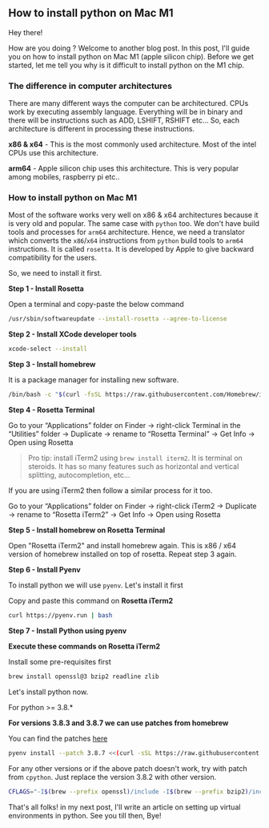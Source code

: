 ## How to install python on Mac M1

Hey there!

How are you doing ? Welcome to another blog post. In this post, I'll guide you on how to install python on Mac M1 (apple silicon chip). Before we get started, let me tell you why is it difficult to install python on the M1 chip. 

### The difference in computer architectures

There are many different ways the computer can be architectured. CPUs work by executing assembly language. Everything will be in binary and there will be instructions such as ADD, LSHIFT, RSHIFT etc... So, each architecture is different in processing these instructions.

**x86 & x64** - This is the most commonly used architecture. Most of the intel CPUs use this architecture.

**arm64** - Apple silicon chip uses this architecture. This is very popular among mobiles, raspberry pi etc..

### How to install python on Mac M1

Most of the software works very well on x86 & x64 architectures because it is very old and popular. The same case with `python` too. We don't have build tools and processes for `arm64` architecture. Hence, we need a translator which converts the `x86`/`x64` instructions from `python` build tools to `arm64` instructions. It is called `rosetta`. It is developed by Apple to give backward compatibility for the users.

So, we need to install it first.

**Step 1 - Install Rosetta**

Open a terminal and copy-paste the below command

```bash
/usr/sbin/softwareupdate --install-rosetta --agree-to-license
``` 

**Step 2 - Install XCode developer tools**

```bash
xcode-select --install
```

**Step 3 - Install homebrew**

It is a package manager for installing new software.

```bash
/bin/bash -c "$(curl -fsSL https://raw.githubusercontent.com/Homebrew/install/HEAD/install.sh)"
```

**Step 4 - Rosetta Terminal**

Go to your “Applications” folder on Finder → right-click Terminal in the “Utilities” folder → Duplicate → rename to “Rosetta Terminal” → Get Info → Open using Rosetta

> Pro tip: install iTerm2 using `brew install iterm2`. It is terminal on steroids. It has so many features such as horizontal and vertical splitting, autocompletion, etc...

If you are using iTerm2 then follow a similar process for it too.

Go to your “Applications” folder on Finder → right-click iTerm2 → Duplicate → rename to “Rosetta iTerm2” → Get Info → Open using Rosetta

**Step 5 - Install homebrew on Rosetta Terminal**

Open "Rosetta iTerm2" and install homebrew again. This is x86 / x64 version of homebrew installed on top of rosetta. Repeat step 3 again.

**Step 6 - Install Pyenv**

To install python we will use `pyenv`. Let's install it first

Copy and paste this command on **Rosetta iTerm2**

```bash
curl https://pyenv.run | bash
```

**Step 7 - Install Python using pyenv**

**Execute these commands on Rosetta iTerm2**

Install some pre-requisites first

```bash
brew install openssl@3 bzip2 readline zlib 
```

Let's install python now.

For python >= 3.8.*

**For versions 3.8.3 and 3.8.7 we can use patches from homebrew**

You can find the patches [here](https://github.com/Homebrew/formula-patches/tree/master/python) 

```bash
pyenv install --patch 3.8.7 <<(curl -sSL https://raw.githubusercontent.com/Homebrew/formula-patches/master/python/3.8.7.patch\?full_index\=1)
```

For any other versions or if the above patch doesn't work, try with patch from `cpython`. Just replace the version 3.8.2 with other version.

```bash
CFLAGS="-I$(brew --prefix openssl)/include -I$(brew --prefix bzip2)/include -I$(brew --prefix readline)/include -I$(xcrun --show-sdk-path)/usr/include" LDFLAGS="-L$(brew --prefix openssl)/lib -L$(brew --prefix readline)/lib -L$(brew --prefix zlib)/lib -L$(brew --prefix bzip2)/lib" pyenv install --verbose --patch 3.8.2 < <(curl -sSL https://github.com/python/cpython/commit/8ea6353.patch\?full_index\=1)
```

That's all folks! in my next post, I'll write an article on setting up virtual environments in python. See you till then, Bye!
